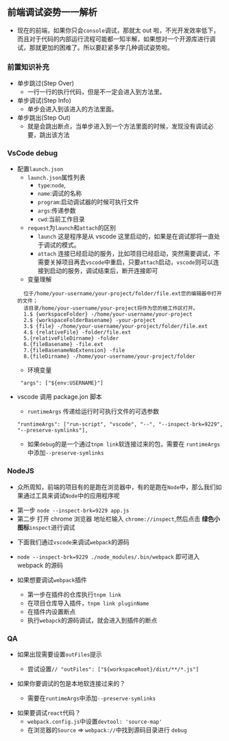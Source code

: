 ## 前端调试姿势一一解析

- 现在的前端，如果你只会`console`调试，那就太 out 啦，不光开发效率低下，而且对于代码的内部运行流程可能都一知半解，如果想对一个开源库进行调试，那就更加的困难了。所以要赶紧多学几种调试姿势啦。

### 前置知识补充

- 单步跳过(Step Over)
  - 一行一行的执行代码，但是不一定会进入到方法里。
- 单步调试(Step Info)
  - 单步会进入到该进入的方法里面。
- 单步跳出(Step Out)
  - 就是会跳出断点，当单步进入到一个方法里面的时候，发现没有调试必要，跳出该方法

### VsCode debug

- 配置`launch.json`
  - `launch.json`属性列表
    - `type`:`node`,
    - `name`:调试的名称
    - `program`:启动调试器的时候可执行文件
    - `args`:传递参数
    - `cwd`:当前工作目录
  * `request`为`launch`和`attach`的区别
    - `launch` 这是程序是从 vscode 这里启动的，如果是在调试那将一直处于调试的模式。
    - `attach` 连接已经启动的服务，比如项目已经启动，突然需要调试，不需要关掉项目再去`vscode`中重启，只要`attach`启动，`vscode`则可以连接到启动的服务，调试结束后，断开连接即可
  - 变量理解
  ```
    位于/home/your-username/your-project/folder/file.ext您的编辑器中打开的文件；
    该目录/home/your-username/your-project将作为您的根工作区打开。
    1.$ {workspaceFolder} -/home/your-username/your-project
    2.$ {workspaceFolderBasename} -your-project
    3.$ {file} -/home/your-username/your-project/folder/file.ext
    4.$ {relativeFile} -folder/file.ext
    5.{relativeFileDirname} -folder
    6.{fileBasename} -file.ext
    7.{fileBasenameNoExtension} -file
    8.{fileDirname} -/home/your-username/your-project/folder
  ```
  - 环境变量
  ```
   "args": ["${env:USERNAME}"]
  ```

* vscode 调用 package.jon 脚本

  - `runtimeArgs` 传递给运行时可执行文件的可选参数

  ```
  "runtimeArgs": ["run-script", "vscode", "--", "--inspect-brk=9229", "--preserve-symlinks"],
  ```

  - 如果`debug`的是一个通过`tnpm link`软连接过来的包，需要在
    `runtimeArgs`中添加`--preserve-symlinks`

### NodeJS

- 众所周知，前端的项目有的是跑在浏览器中，有的是跑在`Node`中，那么我们如果通过工具来调试`Node`中的应用程序呢

* 第一步 `node --inspect-brk=9229 app.js`
* 第二步 打开 chrome 浏览器 地址栏输入 `chrome://inspect`,然后点击 **绿色小图标**`inspect`进行调试

- 下面我们通过`vscode`来调试`webpack`的源码

* `node --inspect-brk=9229 ./node_modules/.bin/webpack` 即可进入 webpack 的源码

* 如果想要调试`webpack`插件
  - 第一步在插件的仓库执行`tnpm link`
  - 在项目仓库导入插件，`tnpm link pluginName`
  - 在插件内设置断点
  - 执行`webapck`的源码调试，就会进入到插件的断点

### QA

- 如果出现需要设置`outFiles`提示

  - 尝试设置`// "outFiles": ["${workspaceRoot}/dist/**/*.js"]`

- 如果你要调试的包是本地软连接过来的？
  - 需要在`runtimeArgs`中添加`--preserve-symlinks`

* 如果要调试`react`代码？
  - `webpack.config.js`中设置`devtool: 'source-map'`
  - 在浏览器的`Source` => `webpack://`中找到源码目录进行 `debug`
